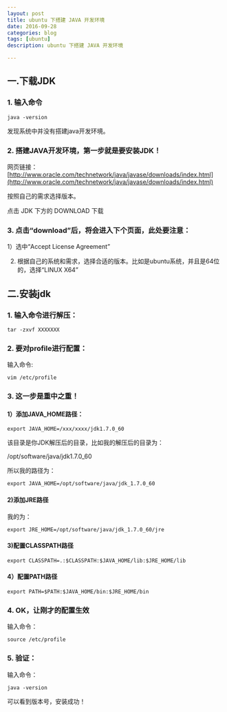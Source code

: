 ```yaml
---
layout: post
title: ubuntu 下搭建 JAVA 开发环境
date: 2016-09-28
categories: blog
tags: [ubuntu]
description: ubuntu 下搭建 JAVA 开发环境

---
```


## 一.下载JDK

### 1. 输入命令

`java -version`

发现系统中并没有搭建java开发环境。

### 2. 搭建JAVA开发环境，第一步就是要安装JDK！

网页链接：[http://www.oracle.com/technetwork/java/javase/downloads/index.html](http://www.oracle.com/technetwork/java/javase/downloads/index.html)

按照自己的需求选择版本。

点击 JDK 下方的 DOWNLOAD 下载

### 3. 点击“download”后，将会进入下个页面，此处要注意：

1）选中“Accept License Agreement”

2) 根据自己的系统和需求，选择合适的版本。比如是ubuntu系统，并且是64位的，选择“LINUX X64”

## 二.安装jdk

### 1. 输入命令进行解压：

`tar -zxvf XXXXXXX`

### 2. 要对profile进行配置：

输入命令:

`vim /etc/profile`

### 3. 这一步是重中之重！

#### 1）添加JAVA_HOME路径：

`export JAVA_HOME=/xxx/xxxx/jdk1.7.0_60`

该目录是你JDK解压后的目录，比如我的解压后的目录为：

/opt/software/java/jdk1.7.0_60

所以我的路径为：

`export JAVA_HOME=/opt/software/java/jdk_1.7.0_60`

#### 2)添加JRE路径

我的为：

`export JRE_HOME=/opt/software/java/jdk_1.7.0_60/jre`

#### 3)配置CLASSPATH路径

`export CLASSPATH=.:$CLASSPATH:$JAVA_HOME/lib:$JRE_HOME/lib`

#### 4）配置PATH路径

`export PATH=$PATH:$JAVA_HOME/bin:$JRE_HOME/bin`

### 4. OK，让刚才的配置生效

输入命令：

`source /etc/profile`

### 5. 验证：

输入命令：

`java -version`

可以看到版本号，安装成功！